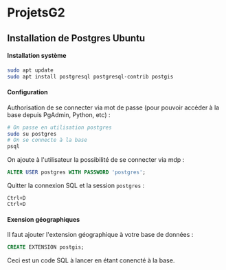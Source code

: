 # ProjetsG2

## Installation de Postgres Ubuntu

#### Installation système

```sh
sudo apt update
sudo apt install postgresql postgresql-contrib postgis
```

#### Configuration

Authorisation de se connecter via mot de passe (pour pouvoir accéder à la base depuis PgAdmin, Python, etc) :

```sh
# On passe en utilisation postgres
sudo su postgres
# On se connecte à la base
psql
```

On ajoute à l'utilisateur la possibilité de se connecter via mdp :

```sql
ALTER USER postgres WITH PASSWORD 'postgres';
```

Quitter la connexion SQL et la session `postgres` :

```
Ctrl+D
Ctrl+D
```
#### Exension géographiques

Il faut ajouter l'extension géographique à votre base de données :

```sql
CREATE EXTENSION postgis;
```

Ceci est un code SQL à lancer en étant conencté à la base.
